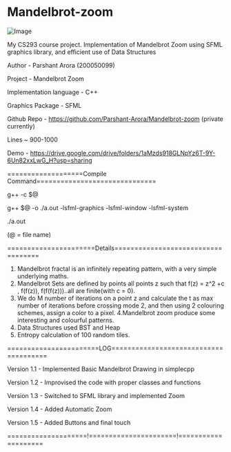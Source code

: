 # Mandelbrot-zoom
![Image](https://user-images.githubusercontent.com/75263532/142677013-5c329849-14d6-46b7-a23f-2f2fca23f43a.png)


My CS293 course project. Implementation of Mandelbrot Zoom using SFML graphics library, and efficient use of Data Structures

Author - Parshant Arora (200050099) 

Project - Mandelbrot Zoom	 

Implementation language - C++ 

Graphics Package - SFML

Github Repo - https://github.com/Parshant-Arora/Mandelbrot-zoom (private currently)

Lines ~ 900-1000

Demo - https://drive.google.com/drive/folders/1aMzds918GLNpYz6T-9Y-6Un82xxLwG_H?usp=sharing

===================Compile Command==============================

g++ -c $@

g++ $@ -o ./a.out -lsfml-graphics -lsfml-window -lsfml-system

./a.out

(@ = file name)


======================Details===================================

1. Mandelbrot fractal is an infinitely repeating pattern, with a very simple underlying maths. 
2. Mandelbrot Sets are defined by points all points z such that f(z) = z^2 +c , f(f(z)), f(f(f(z)))..all are finite(with c = 0). 
3. We do M number of iterations on a point z and calculate the t as max number of iterations before crossing mode 2, and then using 2 colouring schemes, assign a color to a pixel.
4.Mandelbrot zoom produce some interesting and colourful patterns.
5. Data Structures used BST and Heap
6. Entropy calculation of 100 random tiles.



=======================LOG======================================

Version 1.1 - Implemented Basic Mandelbrot Drawing in simplecpp

Version 1.2 - Improvised the code with proper classes and functions

Version 1.3 - Switched to SFML library and implemented Zoom 

Version 1.4 - Added Automatic Zoom

Version 1.5 - Added Buttons and final touch 

====================!======================!====================

